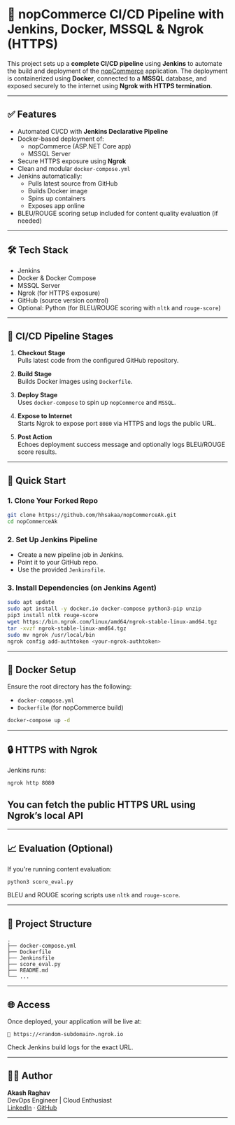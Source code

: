 # 🚀 nopCommerce CI/CD Pipeline with Jenkins, Docker, MSSQL & Ngrok (HTTPS)

This project sets up a **complete CI/CD pipeline** using **Jenkins** to automate the build and deployment of the [nopCommerce](https://github.com/hhsakaa/nopCommerceAk) application. The deployment is containerized using **Docker**, connected to a **MSSQL** database, and exposed securely to the internet using **Ngrok with HTTPS termination**.

---

## ✅ Features

- Automated CI/CD with **Jenkins Declarative Pipeline**
- Docker-based deployment of:
  - nopCommerce (ASP.NET Core app)
  - MSSQL Server
- Secure HTTPS exposure using **Ngrok**
- Clean and modular `docker-compose.yml`
- Jenkins automatically:
  - Pulls latest source from GitHub
  - Builds Docker image
  - Spins up containers
  - Exposes app online
- BLEU/ROUGE scoring setup included for content quality evaluation (if needed)

---

## 🛠️ Tech Stack

- Jenkins
- Docker & Docker Compose
- MSSQL Server
- Ngrok (for HTTPS exposure)
- GitHub (source version control)
- Optional: Python (for BLEU/ROUGE scoring with `nltk` and `rouge-score`)

---

## 🔧 CI/CD Pipeline Stages

1. **Checkout Stage**  
   Pulls latest code from the configured GitHub repository.

2. **Build Stage**  
   Builds Docker images using `Dockerfile`.

3. **Deploy Stage**  
   Uses `docker-compose` to spin up `nopCommerce` and `MSSQL`.

4. **Expose to Internet**  
   Starts Ngrok to expose port `8080` via HTTPS and logs the public URL.

5. **Post Action**  
   Echoes deployment success message and optionally logs BLEU/ROUGE score results.

---

## 🚀 Quick Start

### 1. Clone Your Forked Repo

```bash
git clone https://github.com/hhsakaa/nopCommerceAk.git
cd nopCommerceAk
```

### 2. Set Up Jenkins Pipeline

- Create a new pipeline job in Jenkins.
- Point it to your GitHub repo.
- Use the provided `Jenkinsfile`.

### 3. Install Dependencies (on Jenkins Agent)

```bash
sudo apt update
sudo apt install -y docker.io docker-compose python3-pip unzip
pip3 install nltk rouge-score
wget https://bin.ngrok.com/linux/amd64/ngrok-stable-linux-amd64.tgz
tar -xvzf ngrok-stable-linux-amd64.tgz
sudo mv ngrok /usr/local/bin
ngrok config add-authtoken <your-ngrok-authtoken>
```

---

## 🐳 Docker Setup

Ensure the root directory has the following:

- `docker-compose.yml`
- `Dockerfile` (for nopCommerce build)

```bash
docker-compose up -d
```

---

## 🔒 HTTPS with Ngrok

Jenkins runs:

```bash
ngrok http 8080
```

You can fetch the public HTTPS URL using Ngrok’s local API
---

---

## 📈 Evaluation (Optional)

If you're running content evaluation:

```bash
python3 score_eval.py
```

BLEU and ROUGE scoring scripts use `nltk` and `rouge-score`.

---

## 📁 Project Structure

```
.
├── docker-compose.yml
├── Dockerfile
├── Jenkinsfile
├── score_eval.py
├── README.md
└── ...
```

---

## 🌐 Access

Once deployed, your application will be live at:

```
🔗 https://<random-subdomain>.ngrok.io
```

Check Jenkins build logs for the exact URL.

---

## 👨‍💻 Author

**Akash Raghav**  
DevOps Engineer | Cloud Enthusiast  
[LinkedIn](https://www.linkedin.com/in/hhsakaa/) · [GitHub](https://github.com/hhsakaa)

---


